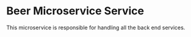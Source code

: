 # Beer Microservice Service

This microservice is responsible for handling all the back end services.